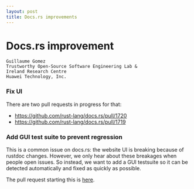 ```yaml
---
layout: post
title: Docs.rs improvements
---
```


# Docs.rs improvement

```
Guillaume Gomez
Trustworthy Open-Source Software Engineering Lab &
Ireland Research Centre
Huawei Technology, Inc.
```

### Fix UI

There are two pull requests in progress for that:

 * <https://github.com/rust-lang/docs.rs/pull/1720>
 * <https://github.com/rust-lang/docs.rs/pull/1719>

### Add GUI test suite to prevent regression

This is a common issue on docs.rs: the website UI is breaking because of rustdoc changes. However, we only hear about these breakages when people open issues. So instead, we want to add a GUI testsuite so it can be detected automatically and fixed as quickly as possible.

The pull request starting this is [here](https://github.com/rust-lang/docs.rs/pull/1698).
